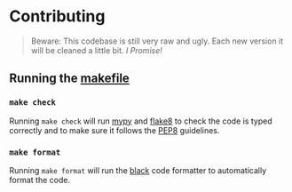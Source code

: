# Contributing

> Beware: This codebase is still very raw and ugly. Each new version it will be cleaned a little bit. _I Promise!_

## Running the [makefile](https://github.com/kylepollina/objexplore/blob/main/Makefile)

### `make check`
Running `make check` will run [mypy](http://mypy-lang.org/) and [flake8](https://flake8.pycqa.org/en/latest/) to check the code is typed correctly and to make sure it follows the [PEP8](https://www.python.org/dev/peps/pep-0008/) guidelines.

### `make format`
Running `make format` will run the [black](https://pypi.org/project/black/) code formatter to automatically format the code.
